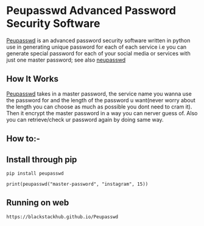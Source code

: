 <h1><strong>Peupasswd</strong> Advanced Password Security Software</h1>
<p><a href="https://blackstackhub.github.io/Peupasswd" >Peupasswd</a> is an advanced password security software written in python use in generating unique password for each of each service i.e you can generate special password for each of your social media or services with just one master password; see also <a href="https://github.com/kcubeterm/neupasswd">neupasswd</a></p>
    
    
<h2>How It Works</h2>
<p><a href="https://blackstackhub.github.io/Peupasswd">Peupasswd</a> takes in a master password, the service name you wanna use the password for and the length of the password u want(never worry about the length you can choose as much as possible you dont need to cram it). Then it encrypt the master password in a way you can nerver guess of. Also you can retrieve/check ur password again by doing same way.</p>
    

<h2>How to:-</h2>

## Install through pip
```
pip install peupasswd
```
 
```
print(peupasswd("master-password", "instagram", 15))
```

## Running on web
```
https://blackstackhub.github.io/Peupasswd
```